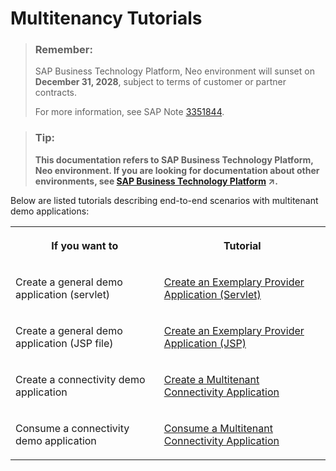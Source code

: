 <!-- loio39be2d25d25148cea4c11058f6a83d87 -->

# Multitenancy Tutorials



> ### Remember:  
> SAP Business Technology Platform, Neo environment will sunset on **December 31, 2028**, subject to terms of customer or partner contracts.
> 
> For more information, see SAP Note [3351844](https://launchpad.support.sap.com/#/notes/3351844).

> ### Tip:  
> **This documentation refers to SAP Business Technology Platform, Neo environment. If you are looking for documentation about other environments, see [SAP Business Technology Platform](https://help.sap.com/viewer/65de2977205c403bbc107264b8eccf4b/Cloud/en-US/6a2c1ab5a31b4ed9a2ce17a5329e1dd8.html "SAP Business Technology Platform (SAP BTP) is an integrated offering comprised of four technology portfolios: database and data management, application development and integration, analytics, and intelligent technologies. The platform offers users the ability to turn data into business value, compose end-to-end business processes, and build and extend SAP applications quickly.") :arrow_upper_right:.**



Below are listed tutorials describing end-to-end scenarios with multitenant demo applications:




<table>
<tr>
<th valign="top">

If you want to



</th>
<th valign="top">

Tutorial



</th>
</tr>
<tr>
<td valign="top">

Create a general demo application \(servlet\)



</td>
<td valign="top">

[Create an Exemplary Provider Application \(Servlet\)](create-an-exemplary-provider-application-servlet-893f71c.md)



</td>
</tr>
<tr>
<td valign="top">

Create a general demo application \(JSP file\)



</td>
<td valign="top">

[Create an Exemplary Provider Application \(JSP\)](create-an-exemplary-provider-application-jsp-255422a.md)



</td>
</tr>
<tr>
<td valign="top">

Create a connectivity demo application



</td>
<td valign="top">

[Create a Multitenant Connectivity Application](create-a-multitenant-connectivity-application-d88900b.md)



</td>
</tr>
<tr>
<td valign="top">

Consume a connectivity demo application



</td>
<td valign="top">

[Consume a Multitenant Connectivity Application](consume-a-multitenant-connectivity-application-d2886a5.md)



</td>
</tr>
</table>

